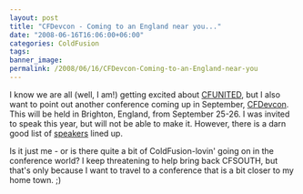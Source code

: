 ```yaml
---
layout: post
title: "CFDevcon - Coming to an England near you..."
date: "2008-06-16T16:06:00+06:00"
categories: ColdFusion 
tags: 
banner_image: 
permalink: /2008/06/16/CFDevcon-Coming-to-an-England-near-you
---
```


I know we are all (well, I am!) getting excited about <a href="http://www.cfunited">CFUNITED</a>, but I also want to point out another conference coming up in September, <a href="http://www.cfdevcon.com/">CFDevcon</a>. This will be held in Brighton, England, from September 25-26. I was invited to speak this year, but will not be able to make it. However, there is a darn good list of <a href="http://www.cfdevcon.com/speakers.cfm">speakers</a> lined up.

Is it just me - or is there quite a bit of ColdFusion-lovin' going on in the conference world? I keep threatening to help bring back CFSOUTH, but that's only because I want to travel to a conference that is a bit closer to my home town. ;)